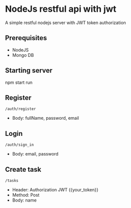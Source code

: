 # NodeJs restful api with jwt
A simple restful nodejs server with JWT token authorization

## Prerequisites
* NodeJS
* Mongo DB

## Starting server
npm start run

## Register

```
/auth/register
```

* Body: fullName, password, email

## Login
```
/auth/sign_in
```

* Body: email, password

## Create task
```
/tasks
```

* Header: Authorization JWT {{your_token}}
* Method: Post
* Body:   name


